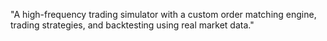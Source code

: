 "A high-frequency trading simulator with a custom order matching engine, trading strategies, and backtesting using real market data."